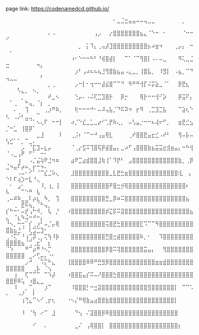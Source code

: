 page link: https://codenamedcd.github.io/

⠀⠀⠀⠀⠀⠀⠀⠀⠀⠀⠀⠀⠀⠀⠀⠀⠀⠀⠀⠀⠀⠀⠀⠀⠀⠀⠀⠀⠂⣀⣈⣒⣤⣤⠤⠤⢤⣀⣀⠀⠀⠀⠀⠀⠀⠀⡀⠀⠀⠀⠀⠀⠀⠀⠀⠀⠀⠀⠀⠀⠀⠀
⠀⠀⠀⠀⠀⠀⠀⠀⠀⠀⠀⠄⠠⠀⠀⠀⠀⠀⠀⠀⠀⠀⠀⢠⡠⠀⠀⡔⣿⣿⣿⣿⣿⣿⣿⣦⣄⠈⠑⠒⠀⠂⠀⠀⠀⠀⠈⠒⠒⠊⠀⠀⠀⠀⠀⠀⠀⠀⠀⠀⠀⠀
⠀⠀⠀⠀⠀⠀⠀⠀⠀⠀⠀⠀⠀⠀⠀⠀⠀⠀⠀⡀⠀⡅⠹⡄⢀⢤⡼⣹⣿⣿⣿⣿⣿⣿⣿⣿⣿⡦⠴⣶⠲⠀⠀⠀⢀⡤⡄⠀⠒⠀⠂⠀⠀⠀⠀⠀⠀⠀⠀⠀⠀⠀
⠀⠀⠀⠀⠀⠀⠀⠀⠀⠀⠀⠀⠀⠀⠀⠀⠀⠰⠂⠑⠒⠒⠓⠃⠘⢾⣿⣾⡇⠀⠀⠉⠁⠈⠉⢻⣿⡇⠠⠄⠤⣀⠀⠀⠀⠻⢅⣀⣈⣒⠀⠀⠀⠀⠀⠀⠀⠲⡄⠀⠀⠀
⠀⠀⠀⠀⠀⠀⠀⠀⠀⠀⠀⠀⠀⠀⠀⠀⠀⠀⡰⠃⢠⠴⠦⠦⢦⣘⢻⣿⣷⣦⣤⠠⣄⣀⡀⢸⣿⣧⡀⠀⠸⣻⡇⠀⠠⣦⡀⠉⠙⢤⣀⣀⠀⠀⠀⠀⠀⠀⠃⠀⠀⠀
⠀⠀⠀⠀⠀⠀⠀⠀⠀⠀⠀⡀⢀⠀⠀⠀⠀⠀⡠⠒⡇⠂⢲⠒⠒⣼⣮⣿⠉⠉⠙⠀⠻⠛⠛⢺⡏⠬⡭⣵⣀⠈⠁⠀⠀⡿⣟⣆⠀⠀⠀⠀⠣⣄⡀⠀⠢⡀⠀⠀⠀⠀
⠀⠀⠀⠀⡀⠀⠀⠀⠀⠀⠀⠞⣀⠢⠀⠀⠀⠀⢑⡤⠄⠠⠬⢏⣉⣹⣿⡗⠀⠀⡿⡒⠀⠀⠀⢿⡗⠒⠒⢺⠊⡵⠀⠀⠀⡿⣭⠏⡄⠀⠁⢀⠀⠀⠓⢤⡀⠈⡆⠀⡀⠀
⠀⠀⠄⠀⠀⢹⠀⠀⠀⠀⢀⡰⠛⠷⡀⠀⠀⠀⢗⠒⠒⠒⠚⠂⠤⠼⢤⣧⡈⠙⠯⠽⠲⠀⡖⠻⠀⢀⣉⣹⣉⣧⠀⠀⠀⠉⣵⢆⠑⢆⠀⢀⡨⠆⣀⣀⠀⠉⠀⠀⠀⠀
⠀⠀⠀⠀⠀⠉⠈⠁⠢⢄⠏⠀⠒⠒⡇⠀⠀⠴⡈⠑⣎⣀⣁⣀⡴⠊⢁⡟⠷⢄⡀⠀⠤⢣⣤⡐⠒⠒⠦⢼⠖⠋⡀⠀⠀⣶⣟⣊⣢⡈⠒⣁⠀⢸⣿⡿⠁⠀⠀⠀⠀⠀
⠀⠀⠀⠀⠀⠀⠀⠀⣀⣸⠀⠀⠀⠀⠇⠀⠀⢀⡨⠆⠈⠉⠒⠚⢠⣤⢿⣇⠀⠀⠀⠀⢀⠞⣿⣿⣟⣤⣖⣊⠠⠞⠃⠀⠀⢻⠤⡧⠤⢣⣊⠁⠁⡀⠉⣀⠄⠀⠀⠀⠀⠀
⠀⠀⠀⠀⡠⠀⠈⣏⣹⠤⣆⡤⠀⠀⠀⠀⠀⠈⢀⡔⣫⠭⢹⣿⢯⡿⣾⣿⣤⡄⣀⠴⠋⢠⣿⣿⣿⣷⣦⣭⣭⣖⣺⣶⣤⡄⠒⠓⢺⠈⠠⣀⢠⠟⠀⠋⠁⠀⠒⠂⠀⠀
⠀⠀⠀⢰⠀⠀⠠⡈⣬⢵⠟⣘⠲⠶⠀⠀⠀⣴⠟⣉⣴⣾⣿⣿⣸⢷⢸⠁⠹⡟⠃⠀⣠⣿⣿⣿⣿⣿⣿⣿⣿⣿⣿⣿⣿⣷⡀⢀⡿⣈⠲⣤⠏⡴⠦⡀⡖⠒⠲⠄⠀⠀
⠀⠀⠀⠠⠤⠂⠊⠁⠈⠉⣎⣈⠵⢄⠀⠀⠀⣸⣿⣿⣿⣿⣿⣿⣿⣿⣿⣀⣇⣟⣓⣶⣿⣿⣿⣿⣿⣿⣿⣿⣿⣿⣿⣿⣿:⣇⠀⢠⠑⠇⠏⢴⡱⠒⣇⠘⢄⠀⠀⠀⠀
⠀⠂⠀⣠⠂⠀⠀⠀⠀⠸⡀⢰⡀⢸⠀⠀⠀⣿⣿⣿⣿⣿⣿⣿⣿⣿⣿⠟⣿⣒⡺⢿⣿⣿⣿⣿⣿⣿⣿⣿⣿⣿⣿⣿⣿⣿⣿⠆⠀⠧⠀⠀⠀⠉⠑⠛⠀⢧⠀⠀⠀⠀
⢀⠤⠾⠷⣀⣀⠇⡴⣆⠀⠳⡀⠀⢹⠀⠀⠀⣿⣿⣿⣿⣿⣿⣿⣿⣿⣛⣀⡿⠶⠭⣿⣿⣿⣿⣿⣿⣿⣿⣿⣿⣿⣿⣿⣿⣿⣿⣦⠀⠀⠀⢀⠀⣟⠯⢦⡀⠈⠓⢤⡀⠀
⡎⠓⠒⠂⠤⡞⢠⠓⠺⡀⠀⢧⠀⡘⠀⠀⠰⣿⣿⣿⣿⣿⣿⣿⣿⣿⡾⣍⡯⠭⣽⣿⣿⣿⣿⣿⣿⣿⣿⣿⣿⣿⣿⣿⣿⣿⣿⣿⣦⣄⠀⠈⣆⠳⢬⠒⠚⠒⡄⠀⠀⠀
⠘⠢⡀⠒⢒⠁⡎⢀⡰⠃⠤⡈⡤⢿⠀⠀⠀⣿⣿⣿⣿⣿⣿⣿⣿⣿⢭⣿⣟⣓⣿⣿⣿⣿⣿⣏⠩⠉⠉⠻⣿⣿⣿⣿⣿⣿⣿⣿⣿⣿⣷⣦⣘⠈⠀⢇⣩⣉⣹⠂⠀⠀
⢀⠐⢍⠁⠘⢰⢉⡽⢀⡀⢍⢳⠸⡷⠀⠀⠀⣿⣿⣿⣿⣿⣿⣿⣿⣿⣛⣿⣒⣾⣿⣿⣿⣿⣿⠷⡀⠂⠀⠀⠹⣿⣿⣿⣿⣿⣿⣿⣿⣿⣿⣿⣿⣦⠈⢉⢀⣖⠁⠀⡆⠀
⠈⠱⠀⠀⠀⠛⠉⡴⠛⠘⠢⡉⠀⠀⠀⠀⠀⣿⣿⣿⣿⣿⣿⣿⣿⣿⡿⣿⠭⢽⣿⣿⣿⣿⣿⣿⣭⣤⡄⠀⠀⢻⣿⣿⣿⣿⣿⣿⣿⣿⣿⣿⣿⣿⠀⣀⠔⢋⡤⡄⠐⠂
⠀⠀⠀⠀⠀⡠⠚⠀⠀⠩⡍⠓⣄⠀⠀⠀⢸⣿⣿⣿⣿⠿⠿⠛⣛⣻⡿⣿⣿⣿⣿⣿⣿⣿⣿⣿⣿⣿⣿⣶⣶⣾⣿⣿⣿⣿⣿⣿⣿⣿⣿⣿⣿⣿⠀⠀⢀⡧⠀⠈⢢⠀
⠀⠀⢰⠀⠀⢏⠉⠉⠉⠀⠉⠱⡼⠀⠀⠀⠰⣿⣿⣯⣤⡎⠭⠤⠜⣿⣿⣿⣓⣿⣿⣿⣿⣿⣿⣿⣿⣿⣿⣿⣿⣿⣿⣿⣿⣿⣿⣿⣿⣿⣿⡿⠿⢥⠀⠰⣿⣄⣀⠀⠀⠀
⠀⠀⠸⠀⠀⡀⠉⡀⠀⠀⡰⠉⠀⠀⠀⠀⠀⠸⣿⣿⣿⡃⠒⣒⣽⣿⣿⣿⣿⣿⣿⣿⣿⣿⣿⣿⣿⣻⣿⣿⣿⣿⣿⣿⡇⠀⠉⠉⠡⠄⠀⠀⠠⠜⠀⠀⠇⠀⠀⠀⠀⠀
⠀⠀⠀⠀⢰⢙⣄⠉⠢⠊⢀⡖⢆⠀⠀⠀⠐⠢⡌⠛⢿⣷⣤⣴⣿⣿⣷⣿⣿⣿⣿⣿⣿⣿⣿⣿⣿⣿⣿⣿⣿⣿⣿⣿⡇⠀⠀⠀⠀⠀⠀⠀⠀⠀⠀⠀⠀⠀⠀⠀⠀⠀
⠀⠀⠀⠀⠸⠀⠈⢳⠀⠔⠉⠀⣸⠀⠀⠀⠀⠀⠙⢢⠀⠌⣽⣿⣿⡿⠿⣿⣿⣿⣿⣿⣿⣿⣿⣿⣿⣿⣿⣿⣿⣿⣿⣿⣿⠀⠀⠀⠀⠀⠀⠀⠀⠀⠀⠀⠀⠀⠀⠀⠀⠀
⠀⠀⠀⠀⠀⠀⠀⠊⠀⠀⠄⠀⠀⠀⠀⠀⠀⠀⣀⠌⠀⢠⢿⣿⣿⡇⠀⣿⣿⣿⣿⣿⣿⣿⣿⣿⣿⣿⣿⣿⣿⣿⣿⣿⣿⡆⠀⠀⠀⠀⠀⠀⠀⠀⠀⠀⠀⠀⠀⠀⠀⠀
